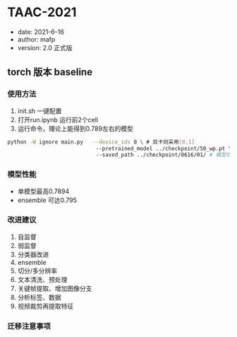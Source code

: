 # TAAC-2021
- date: 2021-6-16
- author: mafp
- version: 2.0 正式版

## torch 版本 baseline
### 使用方法
1. init.sh 一键配置
2. 打开run.ipynb 运行前2个cell
3. 运行命令，理论上能得到0.789左右的模型

```bash
python -W ignore main.py   --device_ids 0 \ # 双卡则采用[0,1]
                            --pretrained_model ../checkpoint/50_wp.pt \ # 自监督预训练模型的路径
                            --saved_path ../checkpoint/0616/01/ # 模型保存路径
```

### 模型性能
- 单模型最高0.7894
- ensemble 可达0.795

### 改进建议
1. 自监督
2. 弱监督
3. 分类器改进
4. ensemble
5. 切分/多分辨率
6. 文本清洗、预处理
7. 关键帧提取、增加图像分支
8. 分析标签、数据
9. 视频裁剪再提取特征
### 迁移注意事项



